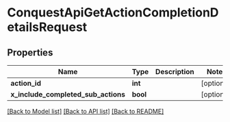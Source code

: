 # ConquestApiGetActionCompletionDetailsRequest

## Properties
Name | Type | Description | Notes
------------ | ------------- | ------------- | -------------
**action_id** | **int** |  | [optional] 
**x_include_completed_sub_actions** | **bool** |  | [optional] 

[[Back to Model list]](../README.md#documentation-for-models) [[Back to API list]](../README.md#documentation-for-api-endpoints) [[Back to README]](../README.md)


